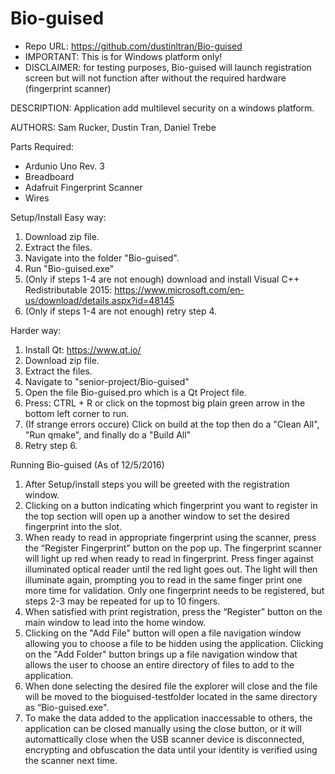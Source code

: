 # Bio-guised
* Repo URL: https://github.com/dustinltran/Bio-guised
* IMPORTANT: This is for Windows platform only!
* DISCLAIMER: for testing purposes, Bio-guised will launch registration screen but will not function after without the required hardware (fingerprint scanner)

DESCRIPTION: Application add multilevel security on a windows platform.

AUTHORS: Sam Rucker, Dustin Tran, Daniel Trebe

Parts Required:
  * Ardunio Uno Rev. 3
  * Breadboard
  * Adafruit Fingerprint Scanner
  * Wires

Setup/Install
  Easy way:
  1.  Download zip file.
  2.  Extract the files.
  3.  Navigate into the folder "Bio-guised".
  4.  Run "Bio-guised.exe"
  5.  (Only if steps 1-4 are not enough) download and install Visual C++ Redistributable 2015:   https://www.microsoft.com/en-us/download/details.aspx?id=48145
  6.  (Only if steps 1-4 are not enough) retry step 4.
  
Harder way:
  1.  Install Qt: https://www.qt.io/
  2.  Download zip file.
  3.  Extract the files.
  4.  Navigate to "senior-project/Bio-guised"
  5.  Open the file Bio-guised.pro which is a Qt Project file.
  6.  Press: CTRL + R or click on the topmost big plain green arrow in the bottom left corner to run.
  7.  (If strange errors occure) Click on build at the top then do a "Clean All", "Run qmake", and finally do a "Build All"
  8.  Retry step 6.

Running Bio-guised (As of 12/5/2016)
  1.  After Setup/install steps you will be greeted with the registration window.
  2.  Clicking on a button indicating which fingerprint you want to register in the top section will open up a another window to set the desired fingerprint into the slot.
  3.  When ready to read in appropriate fingerprint using the scanner, press the “Register Fingerprint” button on the pop up.  The fingerprint scanner will light up red when ready to read in fingerprint.  Press finger against illuminated optical reader until the red light goes out.  The light will then illuminate again, prompting you to read in the same finger print one more time for validation.  Only one fingerprint needs to be registered, but steps 2-3 may be repeated for up to 10 fingers.
  4.  When satisfied with print registration, press the “Register” button on the main window to lead into the home window.
  5.  Clicking on the "Add File" button will open a file navigation window allowing you to choose a file to be hidden using the application.  Clicking on the "Add Folder" button brings up a file navigation window that allows the user to choose an entire directory of files to add to the application.
  6.  When done selecting the desired file the explorer will close and the file will be moved to the bioguised-testfolder located in the same directory as “Bio-guised.exe".
  7.  To make the data added to the application inaccessable to others, the application can be closed manually using the close button, or it will automattically close when the USB scanner device is disconnected, encrypting and obfuscation the data until your identity is verified using the scanner next time.
